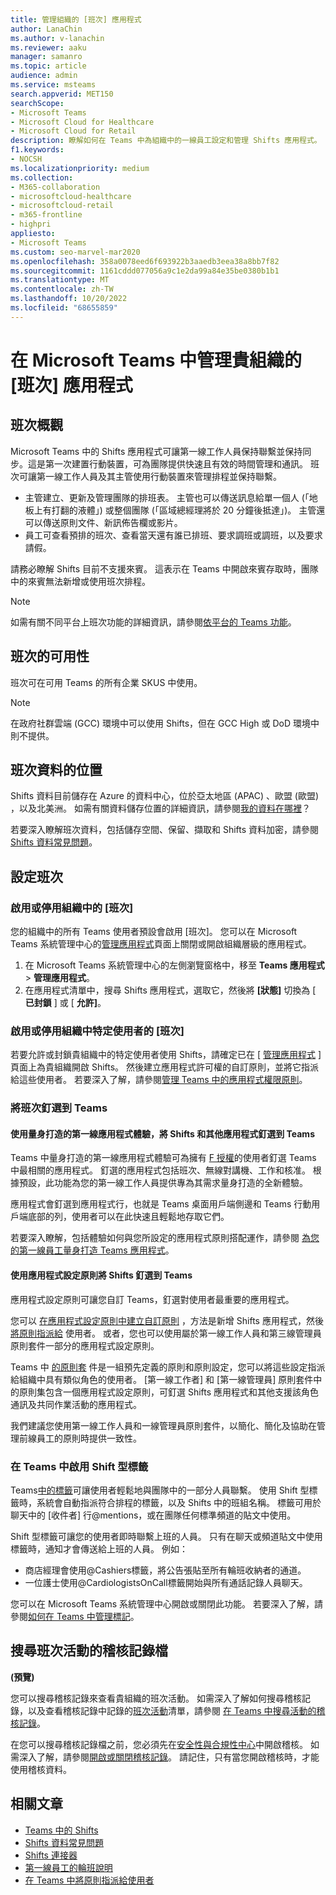```yaml
---
title: 管理組織的 [班次] 應用程式
author: LanaChin
ms.author: v-lanachin
ms.reviewer: aaku
manager: samanro
ms.topic: article
audience: admin
ms.service: msteams
search.appverid: MET150
searchScope:
- Microsoft Teams
- Microsoft Cloud for Healthcare
- Microsoft Cloud for Retail
description: 瞭解如何在 Teams 中為組織中的一線員工設定和管理 Shifts 應用程式。
f1.keywords:
- NOCSH
ms.localizationpriority: medium
ms.collection:
- M365-collaboration
- microsoftcloud-healthcare
- microsoftcloud-retail
- m365-frontline
- highpri
appliesto:
- Microsoft Teams
ms.custom: seo-marvel-mar2020
ms.openlocfilehash: 358a0078eed6f693922b3aaedb3eea38a8bb7f82
ms.sourcegitcommit: 1161cddd077056a9c1e2da99a84e35be0380b1b1
ms.translationtype: MT
ms.contentlocale: zh-TW
ms.lasthandoff: 10/20/2022
ms.locfileid: "68655859"
---
```

# <a name="manage-the-shifts-app-for-your-organization-in-microsoft-teams"></a>在 Microsoft Teams 中管理貴組織的 [班次] 應用程式

## <a name="overview-of-shifts"></a>班次概觀

Microsoft Teams 中的 Shifts 應用程式可讓第一線工作人員保持聯繫並保持同步。這是第一次建置行動裝置，可為團隊提供快速且有效的時間管理和通訊。 班次可讓第一線工作人員及其主管使用行動裝置來管理排程並保持聯繫。

- 主管建立、更新及管理團隊的排班表。 主管也可以傳送訊息給單一個人 (「地板上有打翻的液體」) 或整個團隊 (「區域總經理將於 20 分鐘後抵達」)。 主管還可以傳送原則文件、新訊佈告欄或影片。
- 員工可查看預排的班次、查看當天還有誰已排班、要求調班或調班，以及要求請假。

請務必瞭解 Shifts 目前不支援來賓。 這表示在 Teams 中開啟來賓存取時，團隊中的來賓無法新增或使用班次排程。

> [!Note]
> 如需有關不同平台上班次功能的詳細資訊，請參閱[依平台的 Teams 功能](https://support.microsoft.com/office/teams-features-by-platform-debe7ff4-7db4-4138-b7d0-fcc276f392d3)。

## <a name="availability-of-shifts"></a>班次的可用性

班次可在可用 Teams 的所有企業 SKUS 中使用。

> [!NOTE]
> 在政府社群雲端 (GCC) 環境中可以使用 Shifts，但在 GCC High 或 DoD 環境中則不提供。

## <a name="location-of-shifts-data"></a>班次資料的位置

Shifts 資料目前儲存在 Azure 的資料中心，位於亞太地區 (APAC) 、歐盟 (歐盟) ，以及北美洲。 如需有關資料儲存位置的詳細資訊，請參閱[我的資料在哪裡](http://o365datacentermap.azurewebsites.net/)？

若要深入瞭解班次資料，包括儲存空間、保留、擷取和 Shifts 資料加密，請參閱 [Shifts 資料常見問題](shifts-data-faq.md)。

## <a name="set-up-shifts"></a>設定班次

### <a name="enable-or-disable-shifts-in-your-organization"></a>啟用或停用組織中的 [班次]

您的組織中的所有 Teams 使用者預設會啟用 [班次]。 您可以在 Microsoft Teams 系統管理中心的[管理應用程式](../../manage-apps.md)頁面上關閉或開啟組織層級的應用程式。

1. 在 Microsoft Teams 系統管理中心的左側瀏覽窗格中，移至 **Teams 應用程式** > **管理應用程式**。
2. 在應用程式清單中，搜尋 Shifts 應用程式，選取它，然後將 **[狀態]** 切換為 [ **已封鎖** ] 或 [ **允許]**。

### <a name="enable-or-disable-shifts-for-specific-users-in-your-organization"></a>啟用或停用組織中特定使用者的 [班次]

若要允許或封鎖貴組織中的特定使用者使用 Shifts，請確定已在 [ [管理應用程式](../../manage-apps.md) ] 頁面上為貴組織開啟 Shifts。 然後建立應用程式許可權的自訂原則，並將它指派給這些使用者。 若要深入了解，請參閱[管理 Teams 中的應用程式權限原則](../../teams-app-permission-policies.md)。

### <a name="pin-shifts-to-teams"></a>將班次釘選到 Teams

#### <a name="use-the-tailored-frontline-app-experience-to-pin-shifts-and-other-apps-to-teams"></a>使用量身打造的第一線應用程式體驗，將 Shifts 和其他應用程式釘選到 Teams

Teams 中量身打造的第一線應用程式體驗可為擁有 [F 授權](https://www.microsoft.com/microsoft-365/enterprise/frontline#office-SKUChooser-0dbn8nt)的使用者釘選 Teams 中最相關的應用程式。 釘選的應用程式包括班次、無線對講機、工作和核准。 根據預設，此功能為您的第一線工作人員提供專為其需求量身打造的全新體驗。

應用程式會釘選到應用程式行，也就是 Teams 桌面用戶端側邊和 Teams 行動用戶端底部的列，使用者可以在此快速且輕鬆地存取它們。

若要深入瞭解，包括體驗如何與您所設定的應用程式原則搭配運作，請參閱 [為您的第一線員工量身打造 Teams 應用程式](/microsoft-365/frontline/pin-teams-apps-based-on-license?bc=%2fmicrosoftteams%2fbreadcrumb%2ftoc.json&toc=%2fmicrosoftteams%2ftoc.json)。  

#### <a name="use-an-app-setup-policy-to-pin-shifts-to-teams"></a>使用應用程式設定原則將 Shifts 釘選到 Teams

應用程式設定原則可讓您自訂 Teams，釘選對使用者最重要的應用程式。

您可以 [在應用程式設定原則中建立自訂原則](../../teams-app-setup-policies.md) ，方法是新增 Shifts 應用程式，然後 [將原則指派給](../../assign-policies-users-and-groups.md) 使用者。 或者，您也可以使用屬於第一線工作人員和第三線管理員原則套件一部分的應用程式設定原則。

Teams 中 [的原則套](../../manage-policy-packages.md) 件是一組預先定義的原則和原則設定，您可以將這些設定指派給組織中具有類似角色的使用者。 [第一線工作者] 和 [第一線管理員] 原則套件中的原則集包含一個應用程式設定原則，可釘選 Shifts 應用程式和其他支援該角色通訊及共同作業活動的應用程式。

我們建議您使用第一線工作人員和一線管理員原則套件，以簡化、簡化及協助在管理前線員工的原則時提供一致性。

### <a name="enable-shift-based-tags-in-teams"></a>在 Teams 中啟用 Shift 型標籤

Teams[中的標籤](https://support.microsoft.com/office/using-tags-in-teams-667bd56f-32b8-4118-9a0b-56807c96d91e)可讓使用者輕鬆地與團隊中的一部分人員聯繫。 使用 Shift 型標籤時，系統會自動指派符合排程的標籤，以及 Shifts 中的班組名稱。 標籤可用於聊天中的 [收件者] 行@mentions，或在團隊任何標準頻道的貼文中使用。

Shift 型標籤可讓您的使用者即時聯繫上班的人員。 只有在聊天或頻道貼文中使用標籤時，通知才會傳送給上班的人員。 例如：

- 商店經理會使用@Cashiers標籤，將公告張貼至所有輪班收納者的通道。
- 一位護士使用@CardiologistsOnCall標籤開始與所有通話記錄人員聊天。

您可以在 Microsoft Teams 系統管理中心開啟或關閉此功能。 若要深入了解，請參閱[如何在 Teams 中管理標記](../../manage-tags.md)。

## <a name="search-the-audit-log-for-shifts-events"></a>搜尋班次活動的稽核記錄檔

**(預覽)**

您可以搜尋稽核記錄來查看貴組織的班次活動。  如需深入了解如何搜尋稽核記錄，以及查看稽核記錄中記錄的[班次活動](../../audit-log-events.md#shifts-in-teams-activities)清單，請參閱 [在 Teams 中搜尋活動的稽核記錄](../../audit-log-events.md)。

在您可以搜尋稽核記錄檔之前，您必須先在[安全性與合規性中心](https://protection.office.com)中開啟稽核。 如需深入了解，請參閱[開啟或關閉稽核記錄](https://support.office.com/article/Turn-Office-365-audit-log-search-on-or-off-e893b19a-660c-41f2-9074-d3631c95a014)。 請記住，只有當您開啟稽核時，才能使用稽核資料。

## <a name="related-articles"></a>相關文章

- [Teams 中的 Shifts](/microsoft-365/frontline/shifts-for-teams-landing-page)
- [Shifts 資料常見問題](shifts-data-faq.md)
- [Shifts 連接器](/microsoft-365/frontline/shifts-connectors)
- [第一線員工的輪班說明](https://support.office.com/article/apps-and-services-cc1fba57-9900-4634-8306-2360a40c665b)
- [在 Teams 中將原則指派給使用者](../../policy-assignment-overview.md)
